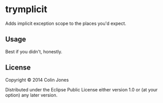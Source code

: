# trymplicit

Adds implicit exception scope to the places you'd expect.

## Usage

Best if you didn't, honestly.

## License

Copyright © 2014 Colin Jones

Distributed under the Eclipse Public License either version 1.0 or (at
your option) any later version.
